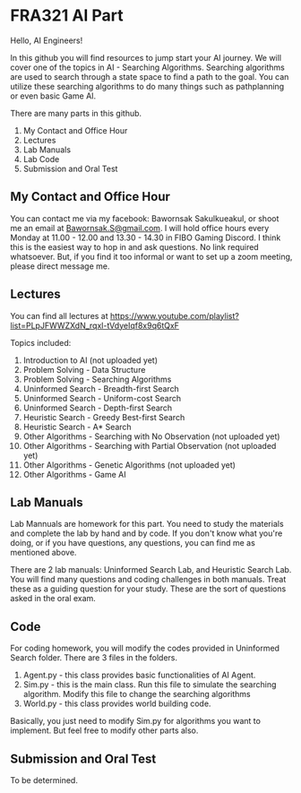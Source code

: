 # FRA321 AI Part

Hello, AI Engineers!

In this github you will find resources to jump start your AI journey. We will cover one of the topics in AI - Searching Algorithms. Searching algorithms are used to search through a state space to find a path to the goal. You can utilize these searching algorithms to do many things such as pathplanning or even basic Game AI.

There are many parts in this github.
1. My Contact and Office Hour
2. Lectures
3. Lab Manuals
4. Lab Code
5. Submission and Oral Test

## My Contact and Office Hour

You can contact me via my facebook: Bawornsak Sakulkueakul, or shoot me an email at Bawornsak.S@gmail.com.
I will hold office hours every Monday at 11.00 - 12.00 and 13.30 - 14.30 in FIBO Gaming Discord. I think this is the easiest way to hop in and ask questions. No link required whatsoever. But, if you find it too informal or want to set up a zoom meeting, please direct message me. 

## Lectures

You can find all lectures at https://www.youtube.com/playlist?list=PLpJFWWZXdN_rqxl-tVdyeIqf8x9q6tQxF

Topics included:
1. Introduction to AI (not uploaded yet)
2. Problem Solving - Data Structure
3. Problem Solving - Searching Algorithms
4. Uninformed Search - Breadth-first Search
5. Uninformed Search - Uniform-cost Search
6. Uninformed Search - Depth-first Search
7. Heuristic Search - Greedy Best-first Search
8. Heuristic Search - A* Search
9. Other Algorithms - Searching with No Observation (not uploaded yet)
10. Other Algorithms - Searching with Partial Observation (not uploaded yet)
11. Other Algorithms - Genetic Algorithms (not uploaded yet)
12. Other Algorithms - Game AI


## Lab Manuals

Lab Mannuals are homework for this part. You need to study the materials and complete the lab by hand and by code. If you don't know what you're doing, or if you have questions, any questions, you can find me as mentioned above. 

There are 2 lab manuals: Uninformed Search Lab, and Heuristic Search Lab. You will find many questions and coding challenges in both manuals. Treat these as a guiding question for your study. These are the sort of questions asked in the oral exam.


## Code

For coding homework, you will modify the codes provided in Uninformed Search folder. There are 3 files in the folders.
1. Agent.py - this class provides basic functionalities of AI Agent.
2. Sim.py - this is the main class. Run this file to simulate the searching algorithm. Modify this file to change the searching algorithms
3. World.py - this class provides world building code.

Basically, you just need to modify Sim.py for algorithms you want to implement. But feel free to modify other parts also.


## Submission and Oral Test

To be determined.
